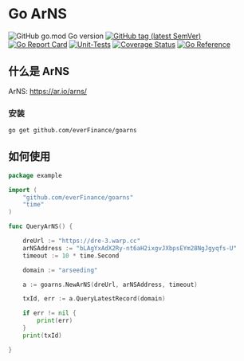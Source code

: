 # Go ArNS

![GitHub go.mod Go version](https://img.shields.io/github/go-mod/go-version/wujunze/goarns?style=flat-square)
[![GitHub tag (latest SemVer)](https://img.shields.io/github/tag/wujunze/goarns)](https://github.com/wujunze/goarns)
[![Go Report Card](https://goreportcard.com/badge/github.com/wujunze/goarns)](https://goreportcard.com/report/github.com/wujunze/goarns)
[![Unit-Tests](https://github.com/wujunze/goarns/workflows/Unit-Tests/badge.svg)](https://github.com/wujunze/goarns/actions)
[![Coverage Status](https://coveralls.io/repos/github/wujunze/goarns/badge.svg?branch=main)](https://coveralls.io/github/wujunze/goarns?branch=main)
[![Go Reference](https://pkg.go.dev/badge/github.com/wujunze/goarns.svg)](https://pkg.go.dev/github.com/wujunze/goarns)


## 什么是 ArNS  
ArNS: https://ar.io/arns/

### 安装

```shell
go get github.com/everFinance/goarns
```

## 如何使用
```go
package example

import (
	"github.com/everFinance/goarns"
	"time"
)

func QueryArNS() {

	dreUrl := "https://dre-3.warp.cc"
	arNSAddress := "bLAgYxAdX2Ry-nt6aH2ixgvJXbpsEYm28NgJgyqfs-U"
	timeout := 10 * time.Second

	domain := "arseeding"

	a := goarns.NewArNS(dreUrl, arNSAddress, timeout)

	txId, err := a.QueryLatestRecord(domain)

	if err != nil {
		print(err)
	}
	print(txId)

}
```



